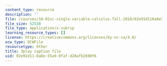 ```yaml
---
content_type: resource
description: ''
file: /courses/18-01sc-single-variable-calculus-fall-2010/02e91d110a8e55a99fafd20afb2690f6_7K1sB05pE0A.vtt
file_size: 52538
file_type: application/x-subrip
learning_resource_types: []
license: https://creativecommons.org/licenses/by-nc-sa/4.0/
ocw_type: OCWFile
resourcetype: Other
title: 3play caption file
uid: 02e91d11-0a8e-55a9-9faf-d20afb2690f6
---
```

